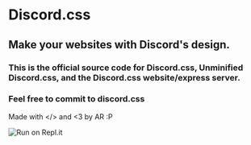 # Discord.css
## Make your websites with Discord's design.
### This is the official source code for Discord.css, Unminified Discord.css, and the Discord.css website/express server.
### Feel free to commit to discord.css
Made with </> and <3 by AR :P


![Run on Repl.it](https://repl.it/badge/github/Clay-Devs/discordcss)
